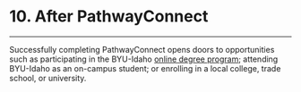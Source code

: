 
10\. After PathwayConnect
=========================




---






Successfully completing PathwayConnect opens doors to opportunities such as participating in the BYU\-Idaho [online degree program](https://www.byupathway.org/degrees); attending BYU\-Idaho as an on\-campus student; or enrolling in a local college, trade school, or university.







